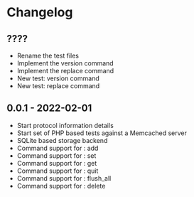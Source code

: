 # Changelog

## ????
- Rename the test files
- Implement the version command
- Implement the replace command
- New test: version command
- New test: replace command

## 0.0.1 - 2022-02-01
- Start protocol information details
- Start set of PHP based tests against a Memcached server
- SQLite based storage backend
- Command support for : add
- Command support for : set
- Command support for : get
- Command support for : quit
- Command support for : flush_all
- Command support for : delete
